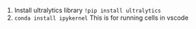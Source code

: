 1. Install ultralytics library
 `!pip install ultralytics`
 2. `conda install ipykernel` This is for running cells in vscode